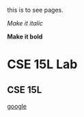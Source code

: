 this is to see pages.


_Make it italic_

__Make it bold__ 


# CSE 15L Lab

## CSE 15L 

[google]((https://www.google.com/))
